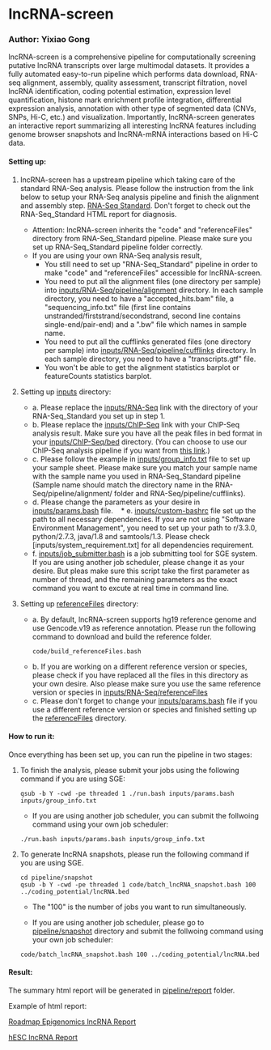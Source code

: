 # lncRNA-screen

### Author: Yixiao Gong

lncRNA-screen is a comprehensive pipeline for computationally screening putative lncRNA transcripts over large multimodal datasets. It provides a fully automated easy-to-run pipeline which performs data download, RNA-seq alignment, assembly, quality assessment, transcript filtration, novel lncRNA identification, coding potential estimation, expression level quantification, histone mark enrichment profile integration, differential expression analysis, annotation with other type of segmented data (CNVs, SNPs, Hi-C, etc.) and visualization. Importantly, lncRNA-screen generates an interactive report summarizing all interesting lncRNA features including genome browser snapshots and lncRNA-mRNA interactions based on Hi-C data. 

#### Setting up:

1. lncRNA-screen has a upstream pipeline which taking care of the standard RNA-Seq analysis. Please follow the instruction from the link below to setup your RNA-Seq analysis pipeline and finish the alignment and assembly step.
  [RNA-Seq Standard](https://github.com/NYU-BFX/RNA-Seq_Standard). Don't forget to check out the RNA-Seq_Standard HTML report for diagnosis.
    * Attention: lncRNA-screen inherits the "code" and "referenceFiles" directory from RNA-Seq_Standard pipeline. Please make sure you set up RNA-Seq_Standard pipeline folder correctly.
    * If you are using your own RNA-Seq analysis result, 
    	+ You still need to set up "RNA-Seq_Standard" pipeline in order to make "code" and "referenceFiles" accessible for lncRNA-screen.
    	+ You need to put all the alignment files (one directory per sample) into [inputs/RNA-Seq/pipeline/alignment](https://github.com/NYU-BFX/RNA-Seq_Standard/tree/master/pipeline/alignment) directory. In each sample directory, you need to have a "accepted_hits.bam" file, a "sequencing_info.txt" file (first line contains unstranded/firststrand/secondstrand, second line contains single-end/pair-end) and a ".bw" file which names in sample name. 
    	+ You need to put all the cufflinks generated files (one directory per sample) into [inputs/RNA-Seq/pipeline/cufflinks](https://github.com/NYU-BFX/RNA-Seq_Standard/tree/master/pipeline/cufflinks) directory. In each sample directory, you need to have a "transcripts.gtf" file.
    	+ You won't be able to get the alignment statistics barplot or featureCounts statistics barplot.

2. Setting up [inputs](inputs/) directory:
    * a. Please replace the [inputs/RNA-Seq](inputs/RNA-Seq) link with the directory of your RNA-Seq_Standard you set up in step 1.
    * b. Please replace the [inputs/ChIP-Seq](inputs/ChIP-Seq) link with your ChIP-Seq analysis result. Make sure you have all the peak files in bed format in your [inputs/ChIP-Seq/bed](inputs/ChIP-Seq/bed) directory. (You can choose to use our ChIP-Seq analysis pipeline if you want from [this link](https://github.com/NYU-BFX/hic-bench/tree/master/pipelines/chipseq-standard).)
    * c. Please follow the example in [inputs/group_info.txt](inputs/group_info.txt) file to set up your sample sheet. Please make sure you match your sample name with the sample name you used in RNA-Seq_Standard pipeline (Sample name should match the directory name in the RNA-Seq/pipeline/alignment/ folder and RNA-Seq/pipeline/cufflinks). 
    * d. Please change the parameters as your desire in [inputs/params.bash](inputs/params.bash) file.
    * e. [inputs/custom-bashrc](https://github.com/NYU-BFX/RNA-Seq_Standard/blob/master/code/custom-bashrc) file set up the path to all necessary dependencies. If you are not using "Software Environment Management", you need to set up your path to r/3.3.0, python/2.7.3, java/1.8 and samtools/1.3. Please check [inputs/system_requirement.txt] for all dependencies requirement.
    * f. [inputs/job_submitter.bash](https://github.com/NYU-BFX/RNA-Seq_Standard/blob/master/code/job_submitter.bash) is a job submitting tool for SGE system. If you are using another job scheduler, please change it as your desire. But pleas make sure this script take the first parameter as number of thread, and the remaining parameters as the exact command you want to excute at real time in command line. 

3. Setting up [referenceFiles](referenceFiles/) directory:
    * a. By default, lncRNA-screen supports hg19 reference genome and use Gencode.v19 as reference annotation. Please run the following command to download and build the reference folder. 
		```
		code/build_referenceFiles.bash
		```
    * b. If you are working on a different reference version or species, please check if you have replaced all the files in this directory as your own desire. Also please make sure you use the same reference version or species in [inputs/RNA-Seq/referenceFiles](inputs/RNA-Seq/referenceFiles)
    * c. Please don't forget to change your [inputs/params.bash](inputs/params.bash) file if you use a different reference version or species and finished setting up the [referenceFiles](referenceFiles/) directory.


#### How to run it:

Once everything has been set up, you can run the pipeline in two stages:

1. To finish the analysis, please submit your jobs using the following command if you are using SGE:
   
	```
	qsub -b Y -cwd -pe threaded 1 ./run.bash inputs/params.bash inputs/group_info.txt
	```
	* If you are using another job scheduler, you can submit the follwoing command using your own job scheduler:
   
	```
	./run.bash inputs/params.bash inputs/group_info.txt
	```
2. To generate lncRNA snapshots, please run the following command if you are using SGE. 

	```
	cd pipeline/snapshot
	qsub -b Y -cwd -pe threaded 1 code/batch_lncRNA_snapshot.bash 100 ../coding_potential/lncRNA.bed
	```
	* The "100" is the number of jobs you want to run simultaneously.

	* If you are using another job scheduler, please go to [pipeline/snapshot](pipeline/snapshot) directory and submit the follwoing command using your own job scheduler:
   
	```
	code/batch_lncRNA_snapshot.bash 100 ../coding_potential/lncRNA.bed
	```
	

#### Result:
The summary html report will be generated in [pipeline/report](pipeline/report) folder. 

Example of html report:

[Roadmap Epigenomics lncRNA Report](http://www.hpc.med.nyu.edu/~gongy05/lncRNA-screen/RoadmapEpigenomics/lncRNA_report.html)

[hESC lncRNA Report](http://www.hpc.med.nyu.edu/~gongy05/lncRNA-screen/H1_Cells/lncRNA_report.html)
